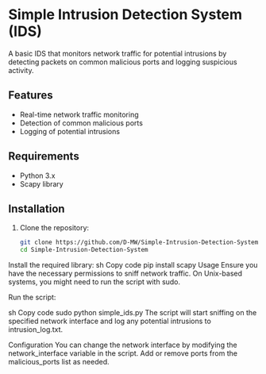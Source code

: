 # Simple Intrusion Detection System (IDS)

A basic IDS that monitors network traffic for potential intrusions by detecting packets on common malicious ports and logging suspicious activity.

## Features
- Real-time network traffic monitoring
- Detection of common malicious ports
- Logging of potential intrusions

## Requirements
- Python 3.x
- Scapy library

## Installation
1. Clone the repository:
   ```sh
   git clone https://github.com/D-MW/Simple-Intrusion-Detection-System.git
   cd Simple-Intrusion-Detection-System

Install the required library:
sh
Copy code
pip install scapy
Usage
Ensure you have the necessary permissions to sniff network traffic. On Unix-based systems, you might need to run the script with sudo.

Run the script:

sh
Copy code
sudo python simple_ids.py
The script will start sniffing on the specified network interface and log any potential intrusions to intrusion_log.txt.

Configuration
You can change the network interface by modifying the network_interface variable in the script.
Add or remove ports from the malicious_ports list as needed.
